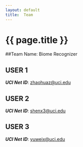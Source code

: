 ```yaml
---
layout: default
title:  Team
---
```


# {{ page.title }}

##Team Name: Biome Recognizer
## USER 1
***UCI Net ID***: zhaohuaz@uci.edu

## USER 2
***UCI Net ID***: shenx3@uci.edu

## USER 3
***UCI Net ID***: yuweix@uci.edu

